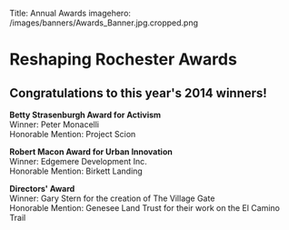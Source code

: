 Title: Annual Awards
imagehero: /images/banners/Awards_Banner.jpg.cropped.png


# Reshaping Rochester Awards


## Congratulations to this year's 2014 winners!

__Betty Strasenburgh Award for Activism__ <br />
Winner: Peter Monacelli <br />
Honorable Mention: Project Scion <br />

__Robert Macon Award for Urban Innovation__ <br />
Winner: Edgemere Development Inc. <br />
Honorable Mention: Birkett Landing <br />

__Directors' Award__ <br />
Winner: Gary Stern for the creation of The Village Gate <br />
Honorable Mention: Genesee Land Trust for their work on the El Camino Trail <br />


